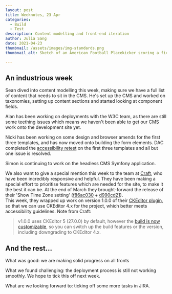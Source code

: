 ```yaml
---
layout: post
title: Weeknotes, 23 Apr
categories:
  - Build
  - Test
description: Content modelling and front-end iteration
author: Julia Sang
date: 2021-04-23
thumbnail: /assets/images/img-standards.png
thumbnail_alt: Sketch of an American Football Placekicker scoring a field goal. The football shows the W3C logo. 'Standards' is written in the end zone.

---
```



## An industrious week

Sean dived into content modelling this week, making sure we have a full list of content that needs to sit in the CMS. He's set up the CMS and worked on taxonomies, setting up content sections and started looking at component fields. 

Alan has been working on deployments with the W3C team, as there are still some teething issues which means we haven't been able to get our CMS work onto the development site yet. 

Nicki has been working on some design and browser amends for the first three templates, and has now moved onto building the form elements. DAC completed the [accessibility retest](/updates/accessibility-round1-retest/) on the first three templates and all but one issue is resolved.  

Simon is continuing to work on the headless CMS Symfony application. 

We also want to give a special mention this week to the team at [Craft](https://craftcms.com/), who have been incredibly responsive and helpful.
They have been making a special effort to prioritise features which are needed for the site, to make it the best it can be. At the end of March they brought-forward the release of their 'Show Time Zone setting' ([f86ac030](https://github.com/craftcms/cms/commit/f86ac030c5526f65b503c76bafb2e161f90fb216) + [d990cd21](https://github.com/craftcms/cms/commit/d990cd2107fa8f263cfde5928a9ae340b0ea0bd1)).   
This week, they wrapped up work on version 1.0.0 of their [CKEditor plugin](https://plugins.craftcms.com/ckeditor), so that we can use CKEditor 4.x for the project, which better meets accessibility guidelines.
Note from Craft:
> v1.0.0 uses CKEditor 5 (27.0.0) by default, however the [build is now customizable](https://github.com/craftcms/ckeditor#providing-a-ckeditor-build), so you can switch up the build features or the version, including downgrading to CKEditor 4.x.


## And the rest...


What was good: we are making solid progress on all fronts

What we found challenging: the deployment process is still not working smoothly. We hope to tick this off next week. 

What are we looking forward to: ticking off some more tasks in JIRA. 

